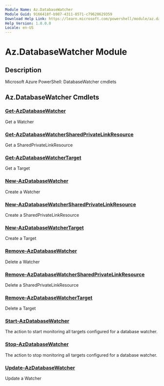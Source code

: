 ```yaml
---
Module Name: Az.DatabaseWatcher
Module Guid: 9166418f-b987-4311-8571-c79620629359
Download Help Link: https://learn.microsoft.com/powershell/module/az.databasewatcher
Help Version: 1.0.0.0
Locale: en-US
---
```


# Az.DatabaseWatcher Module
## Description
Microsoft Azure PowerShell: DatabaseWatcher cmdlets

## Az.DatabaseWatcher Cmdlets
### [Get-AzDatabaseWatcher](Get-AzDatabaseWatcher.md)
Get a Watcher

### [Get-AzDatabaseWatcherSharedPrivateLinkResource](Get-AzDatabaseWatcherSharedPrivateLinkResource.md)
Get a SharedPrivateLinkResource

### [Get-AzDatabaseWatcherTarget](Get-AzDatabaseWatcherTarget.md)
Get a Target

### [New-AzDatabaseWatcher](New-AzDatabaseWatcher.md)
Create a Watcher

### [New-AzDatabaseWatcherSharedPrivateLinkResource](New-AzDatabaseWatcherSharedPrivateLinkResource.md)
Create a SharedPrivateLinkResource

### [New-AzDatabaseWatcherTarget](New-AzDatabaseWatcherTarget.md)
Create a Target

### [Remove-AzDatabaseWatcher](Remove-AzDatabaseWatcher.md)
Delete a Watcher

### [Remove-AzDatabaseWatcherSharedPrivateLinkResource](Remove-AzDatabaseWatcherSharedPrivateLinkResource.md)
Delete a SharedPrivateLinkResource

### [Remove-AzDatabaseWatcherTarget](Remove-AzDatabaseWatcherTarget.md)
Delete a Target

### [Start-AzDatabaseWatcher](Start-AzDatabaseWatcher.md)
The action to start monitoring all targets configured for a database watcher.

### [Stop-AzDatabaseWatcher](Stop-AzDatabaseWatcher.md)
The action to stop monitoring all targets configured for a database watcher.

### [Update-AzDatabaseWatcher](Update-AzDatabaseWatcher.md)
Update a Watcher


